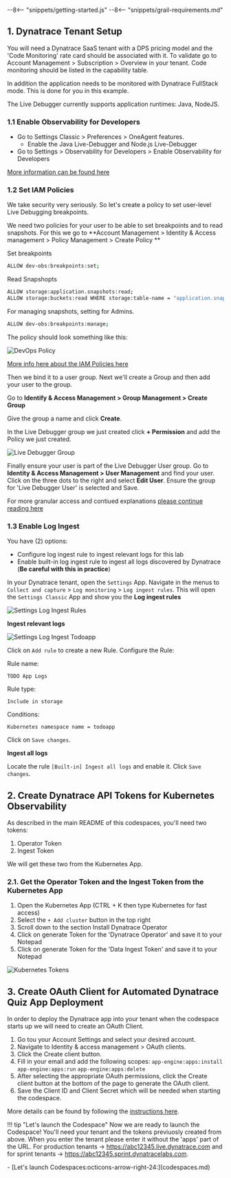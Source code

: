--8<-- "snippets/getting-started.js"
--8<-- "snippets/grail-requirements.md"

## 1. Dynatrace Tenant Setup
You will need a Dynatrace SaaS tenant with a DPS pricing model and the 'Code Monitoring' rate card should be associated with it. To validate go to Account Management > Subscription > Overview in your tenant. Code monitoring should be listed in the capability table.

In addition the application needs to be monitored with Dynatrace FullStack mode. This is done for you in this example.

The Live Debugger currently supports application runtimes: Java, NodeJS.

### 1.1 Enable Observability for Developers

- Go to Settings Classic > Preferences > OneAgent features.
     - Enable the Java Live-Debugger and Node.js Live-Debugger
- Go to Settings > Observability for Developers > Enable Observability for Developers

[More information can be found here](https://docs.dynatrace.com/docs/observe/applications-and-microservices/developer-observability/do-enable)


### 1.2 Set IAM Policies 
We take security very seriously. So let's create a policy to set user-level Live Debugging breakpoints. 

We need two policies for your user to be able to set breakpoints and to read snapshots. 
For this we go to **Account Management > Identity & Access management > Policy Management > Create Policy **

Set breakpoints
```bash
ALLOW dev-obs:breakpoints:set;
```
Read Snapshopts
```bash
ALLOW storage:application.snapshots:read;
ALLOW storage:buckets:read WHERE storage:table-name = "application.snapshots";
```

For managing snapshots, setting for Admins.
```bash
ALLOW dev-obs:breakpoints:manage;
```

The policy should look something like this:

![DevOps Policy](img/devops_policy.png)

[More info here about the IAM Policies here](https://docs.dynatrace.com/docs/observe/applications-and-microservices/developer-observability/offering-capabilities/setup)

Then we bind it to a user group. Next we'll create a Group and then add your user to the group.

Go to **Identify & Access Management > Group Management > Create Group**

Give the group a name and click **Create**.

In the Live Debugger group we just created click **+ Permission** and add the Policy we just created.

![Live Debugger Group](img/live-debugger-group.png)

Finally ensure your user is part of the Live Debugger User group. Go to **Identity & Access Management > User Management** and find your user. Click on the three dots to the right and select **Edit User**. Ensure the group for 'Live Debugger User' is selected and Save.

For more granular access and contiued explanations [please continue reading here](https://docs.dynatrace.com/docs/observe/applications-and-microservices/developer-observability/offering-capabilities/setup) 


### 1.3 Enable Log Ingest

You have (2) options:

- Configure log ingest rule to ingest relevant logs for this lab
- Enable built-in log ingest rule to ingest all logs discovered by Dynatrace (**Be careful with this in practice**)

In your Dynatrace tenant, open the `Settings` App.  Navigate in the menus to `Collect and capture` > `Log monitoring` > `Log ingest rules`.  This will open the `Settings Classic` App and show you the **Log ingest rules**

![Settings Log Ingest Rules](img/settings_log_ingest_rules.png)

**Ingest relevant logs**

![Settings Log Ingest Todoapp](img/settings_log_ingest_todoapp.png)

Click on `Add rule` to create a new Rule.  Configure the Rule:

Rule name:
```text
TODO App Logs
```

Rule type:
```text
Include in storage
```

Conditions:
```text
Kubernetes namespace name = todoapp
```

Click on `Save changes`.

**Ingest all logs**

Locate the rule `[Built-in] Ingest all logs` and enable it.  Click `Save changes`.

## 2. Create Dynatrace API Tokens for Kubernetes Observability
As described in the main README of this codespaces, you'll need two tokens:

1. Operator Token
2. Ingest Token 

We will get these two from the Kubernetes App. 

### 2.1. Get the Operator Token and the Ingest Token from the Kubernetes App

1. Open the Kubernetes App (CTRL + K then type Kubernetes for fast access)
2. Select the `+ Add cluster` button in the top right
3. Scroll down to the section Install Dynatrace Operator 
4. Click on generate Token for the 'Dynatrace Operator' and save it to your Notepad
5. Click on generate Token for the 'Data Ingest Token' and save it to your Notepad

![Kubernetes Tokens](img/k8s_tokens.png)

## 3. Create OAuth Client for Automated Dynatrace Quiz App Deployment
In order to deploy the Dynatrace app into your tenant when the codespace starts up we will need to create an OAuth Client.

1. Go tou your Account Settings and select your desired account.
2. Navigate to Identity & access management > OAuth clients.
3. Click the Create client button.
4. Fill in your email and add the following scopes: `app-engine:apps:install` `app-engine:apps:run` `app-engine:apps:delete`
5. After selecting the appropriate OAuth permissions, click the Create client button at the bottom of the page to generate the OAuth client.
6. Save the Client ID and Client Secret which will be needed when starting the codespace.

More details can be found by following the [instructions here](https://developer.dynatrace.com/develop/deploy-your-app/#deploy-from-a-cicd-pipeline).

!!! tip "Let's launch the Codespace"
    Now we are ready to launch the Codespace! You'll need your tenant and the tokens previuosly created from above. When you enter the tenant please enter it without the 'apps' part of the URL. For production tenants -> https://abc12345.live.dynatrace.com and for sprint tenants -> https://abc12345.sprint.dynatracelabs.com.


<div class="grid cards" markdown>
- [Let's launch Codespaces:octicons-arrow-right-24:](codespaces.md)
</div>